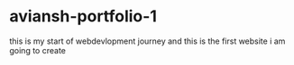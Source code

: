 # aviansh-portfolio-1
this is my start of webdevlopment journey and this is the first website i am going to create
